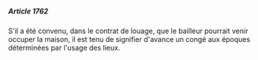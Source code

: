 ##### Article 1762

S'il a été convenu, dans le contrat de louage, que le bailleur pourrait venir occuper la maison, il est tenu de signifier d'avance un congé aux époques déterminées par l'usage des lieux.

